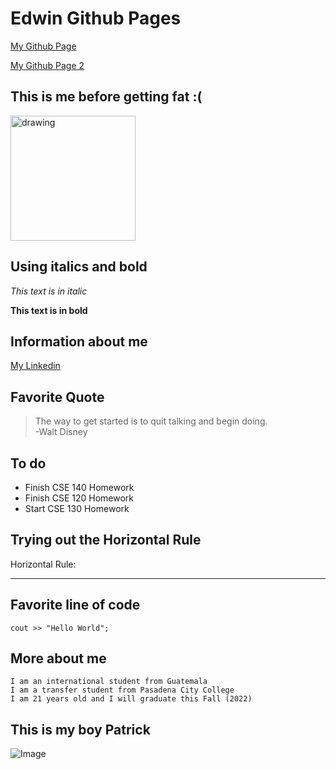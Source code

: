 # Edwin Github Pages

[My Github Page](index.html)

[My Github Page 2](https://edwinlaumack.github.io/cse15l-lab-reports/index.html
)

## This is me before getting fat :(

<img src="Foto.jpg" alt="drawing" width="200"/>

## Using italics and bold

*This text is in italic* 

**This text is in bold**

## Information about me

[My Linkedin](https://www.linkedin.com/in/edwin-lau-mack-625854222/)

## Favorite Quote

> The way to get started is to quit talking and begin doing. 
<br> -Walt Disney

## To do

* Finish CSE 140 Homework
* Finish CSE 120 Homework
* Start CSE 130 Homework

## Trying out the Horizontal Rule

Horizontal Rule:

---

## Favorite line of code

`cout >> "Hello World";` 

## More about me

```
I am an international student from Guatemala
I am a transfer student from Pasadena City College
I am 21 years old and I will graduate this Fall (2022)
```

## This is my boy Patrick

![Image](https://upload.wikimedia.org/wikipedia/en/thumb/3/33/Patrick_Star.svg/1200px-Patrick_Star.svg.png)
